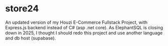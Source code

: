 # store24

An updated version of my Houzi E-Commerce Fullstack Project, with Express.js backend instead of C# (asp .net core). As ElephantSQL is closing down in 2025, I thought I should redo this project and use another language and db host (supabase).

